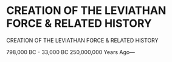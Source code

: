 # CREATION OF THE LEVIATHAN FORCE &  RELATED HISTORY

CREATION OF THE LEVIATHAN FORCE &  RELATED HISTORY

798,000 BC - 33,000 BC
250,000,000 Years Ago—